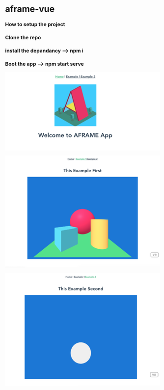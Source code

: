 # aframe-vue
### How to setup the project
### Clone the repo 
### install the depandancy --> npm i
### Boot the app --> npm start serve

![Landing Page](https://raw.githubusercontent.com/sonydaman/AFRAME-VUE/master/src/assets/Screenshot%202020-05-02%20at%207.14.09%20PM.png)

![Example One](https://raw.githubusercontent.com/sonydaman/AFRAME-VUE/master/src/assets/Screenshot%202020-05-02%20at%207.15.17%20PM.png)

![Example Two](https://raw.githubusercontent.com/sonydaman/AFRAME-VUE/master/src/assets/Screenshot%202020-05-02%20at%207.15.41%20PM.png)

